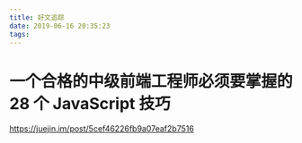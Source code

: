 ```yaml
---
title: 好文追踪
date: 2019-06-16 20:35:23
tags:
---
```

# 一个合格的中级前端工程师必须要掌握的 28 个 JavaScript 技巧
https://juejin.im/post/5cef46226fb9a07eaf2b7516